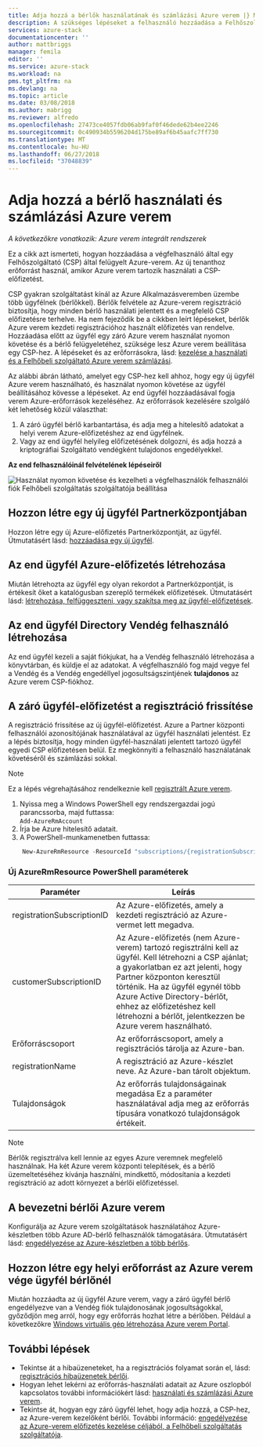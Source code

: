 ```yaml
---
title: Adja hozzá a bérlők használatának és számlázási Azure verem |} Microsoft Docs
description: A szükséges lépéseket a felhasználó hozzáadása a Felhőszolgáltató által felügyelt Azure-verem.
services: azure-stack
documentationcenter: ''
author: mattbriggs
manager: femila
editor: ''
ms.service: azure-stack
ms.workload: na
pms.tgt_pltfrm: na
ms.devlang: na
ms.topic: article
ms.date: 03/08/2018
ms.author: mabrigg
ms.reviewer: alfredo
ms.openlocfilehash: 27473ce4057fdb06ab9faf0f46dede62b4ee2246
ms.sourcegitcommit: 0c490934b5596204d175be89af6b45aafc7ff730
ms.translationtype: MT
ms.contentlocale: hu-HU
ms.lasthandoff: 06/27/2018
ms.locfileid: "37048839"
---
```

# <a name="add-tenant-for-usage-and-billing-to-azure-stack"></a>Adja hozzá a bérlő használati és számlázási Azure verem

*A következőkre vonatkozik: Azure verem integrált rendszerek*

Ez a cikk azt ismerteti, hogyan hozzáadása a végfelhasználó által egy Felhőszolgáltató (CSP) által felügyelt Azure-verem. Az új tenanthoz erőforrást használ, amikor Azure verem tartozik használati a CSP-előfizetést.

CSP gyakran szolgáltatást kínál az Azure Alkalmazásveremben üzembe több ügyfélnek (bérlőkkel). Bérlők felvétele az Azure-verem regisztráció biztosítja, hogy minden bérlő használati jelentett és a megfelelő CSP előfizetésre terhelve. Ha nem fejeződik be a cikkben leírt lépéseket, bérlők Azure verem kezdeti regisztrációhoz használt előfizetés van rendelve. Hozzáadása előtt az ügyfél egy záró Azure verem használat nyomon követése és a bérlő felügyeletéhez, szüksége lesz Azure verem beállítása egy CSP-hez. A lépéseket és az erőforrásokra, lásd: [kezelése a használati és a Felhőbeli szolgáltató Azure verem számlázási](azure-stack-add-manage-billing-as-a-csp.md).

Az alábbi ábrán látható, amelyet egy CSP-hez kell ahhoz, hogy egy új ügyfél Azure verem használható, és használat nyomon követése az ügyfél beállításához kövesse a lépéseket. Az end ügyfél hozzáadásával fogja verem Azure-erőforrások kezeléséhez. Az erőforrások kezelésére szolgáló két lehetőség közül választhat:

1. A záró ügyfél bérlő karbantartása, és adja meg a hitelesítő adatokat a helyi verem Azure-előfizetéshez az end ügyfélnek.  
2. Vagy az end ügyfél helyileg előfizetésének dolgozni, és adja hozzá a kriptográfiai Szolgáltató vendégként tulajdonos engedélyekkel.  

**Az end felhasználóinál felvételének lépéseiről**

![Használat nyomon követése és kezelheti a végfelhasználók felhasználói fiók Felhőbeli szolgáltatás szolgáltatója beállítása](media\azure-stack-csp-enable-billing-usage-tracking\process-csp-enable-billing.png)

## <a name="create-a-new-customer-in-partner-center"></a>Hozzon létre egy új ügyfél Partnerközpontjában

Hozzon létre egy új Azure-előfizetés Partnerközpontját, az ügyfél. Útmutatásért lásd: [hozzáadása egy új ügyfél](https://msdn.microsoft.com/partner-center/add-a-new-customer).


##  <a name="create-an-azure-subscription-for-the-end-customer"></a>Az end ügyfél Azure-előfizetés létrehozása

Miután létrehozta az ügyfél egy olyan rekordot a Partnerközpontját, is értékesít őket a katalógusban szereplő termékek előfizetések. Útmutatásért lásd: [létrehozása, felfüggeszteni, vagy szakítsa meg az ügyfél-előfizetések](https://msdn.microsoft.com/partner-center/create-a-new-subscription).

## <a name="create-a-guest-user-in-the-end-customer-directory"></a>Az end ügyfél Directory Vendég felhasználó létrehozása

Az end ügyfél kezeli a saját fiókjukat, ha a Vendég felhasználó létrehozása a könyvtárban, és küldje el az adatokat. A végfelhasználó fog majd vegye fel a Vendég és a Vendég engedéllyel jogosultságszintjének **tulajdonos** az Azure verem CSP-fiókhoz.
 
## <a name="update-the-registration-with-the-end-customer-subscription"></a>A záró ügyfél-előfizetést a regisztráció frissítése

A regisztráció frissítése az új ügyfél-előfizetést. Azure a Partner központi felhasználói azonosítójának használatával az ügyfél használati jelentést. Ez a lépés biztosítja, hogy minden ügyfél-használati jelentett tartozó ügyfél egyedi CSP előfizetésen belül. Ez megkönnyíti a felhasználó használatának követéséről és számlázási sokkal.

> [!Note]  
> Ez a lépés végrehajtásához rendelkeznie kell [regisztrált Azure verem](azure-stack-register.md).

1. Nyissa meg a Windows PowerShell egy rendszergazdai jogú parancssorba, majd futtassa:  
    `Add-AzureRmAccount`
2. Írja be Azure hitelesítő adatait.
3. A PowerShell-munkamenetben futtassa:

```powershell
    New-AzureRmResource -ResourceId "subscriptions/{registrationSubscriptionId}/resourceGroups/{resourceGroup}/providers/Microsoft.AzureStack/registrations/{registrationName}/customerSubscriptions/{customerSubscriptionId}" -ApiVersion 2017-06-01 -Properties <PSObject>
```
### <a name="new-azurermresource-powershell-parameters"></a>Új AzureRmResource PowerShell paraméterek
| Paraméter | Leírás |
| --- | --- | 
|registrationSubscriptionID | Az Azure-előfizetés, amely a kezdeti regisztráció az Azure-vermet lett megadva. |
| customerSubscriptionID | Az Azure-előfizetés (nem Azure-verem) tartozó regisztrálni kell az ügyfél. Kell létrehozni a CSP ajánlat; a gyakorlatban ez azt jelenti, hogy Partner központon keresztül történik. Ha az ügyfél egynél több Azure Active Directory-bérlőt, ehhez az előfizetéshez kell létrehozni a bérlőt, jelentkezzen be Azure verem használható.
| Erőforráscsoport | Az erőforráscsoport, amely a regisztrációs tárolja az Azure-ban. 
| registrationName | A regisztráció az Azure-készlet neve. Az Azure-ban tárolt objektum. | 
| Tulajdonságok | Az erőforrás tulajdonságainak megadása Ez a paraméter használatával adja meg az erőforrás típusára vonatkozó tulajdonságok értékeit.


> [!Note]  
> Bérlők regisztrálva kell lennie az egyes Azure veremnek megfelelő használnak. Ha két Azure verem központi telepítések, és a bérlő üzemeltetéséhez kívánja használni, mindkettő, módosítania a kezdeti regisztráció az adott környezet a bérlői előfizetéssel.

## <a name="onboard-tenant-to-azure-stack"></a>A bevezetni bérlői Azure verem

Konfigurálja az Azure verem szolgáltatások használatához Azure-készletben több Azure AD-bérlő felhasználók támogatására. Útmutatásért lásd: [engedélyezése az Azure-készletben a több bérlős](azure-stack-enable-multitenancy.md).


## <a name="create-a-local-resource-in-the-end-customer-tenant-in-azure-stack"></a>Hozzon létre egy helyi erőforrást az Azure verem vége ügyfél bérlőnél

Miután hozzáadta az új ügyfél Azure verem, vagy a záró ügyfél bérlő engedélyezve van a Vendég fiók tulajdonosának jogosultságokkal, győződjön meg arról, hogy egy erőforrás hozhat létre a bérlőben. Például a következőkre [Windows virtuális gép létrehozása Azure verem Portal](user\azure-stack-quick-windows-portal.md).

## <a name="next-steps"></a>További lépések

 - Tekintse át a hibaüzeneteket, ha a regisztrációs folyamat során el, lásd: [regisztrációs hibaüzenetek bérlői](azure-stack-csp-ref-infrastructure.md#usage-and-billing-error-codes).
 - Hogyan lehet lekérni az erőforrás-használati adatait az Azure oszlopból kapcsolatos további információkért lásd: [használati és számlázási Azure verem](/azure-stack-billing-and-chargeback.md).
 - Tekintse át, hogyan egy záró ügyfél lehet, hogy adja hozzá, a CSP-hez, az Azure-verem kezelőként bérlői. További információ: [engedélyezése az Azure-verem előfizetés kezelése céljából, a Felhőbeli szolgáltatás szolgáltatója](user\azure-stack-csp-enable-billing-usage-tracking.md).
